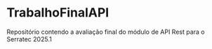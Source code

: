 # TrabalhoFinalAPI
Repositório contendo a avaliação final do módulo de API Rest para o Serratec 2025.1
